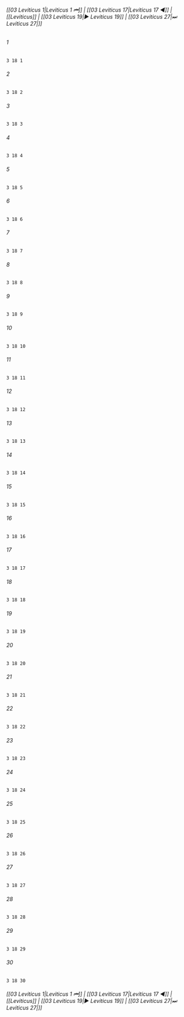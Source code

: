 
###### [[03 Leviticus 1|Leviticus 1 ⏮]] | [[03 Leviticus 17|Leviticus 17 ◀]] | [[Leviticus]] | [[03 Leviticus 19|▶ Leviticus 19]] | [[03 Leviticus 27|⏭ Leviticus 27|]]

###### 1
``` verse
3 18 1 
```
###### 2
``` verse
3 18 2 
```
###### 3
``` verse
3 18 3 
```
###### 4
``` verse
3 18 4 
```
###### 5
``` verse
3 18 5 
```
###### 6
``` verse
3 18 6 
```
###### 7
``` verse
3 18 7 
```
###### 8
``` verse
3 18 8 
```
###### 9
``` verse
3 18 9 
```
###### 10
``` verse
3 18 10 
```
###### 11
``` verse
3 18 11 
```
###### 12
``` verse
3 18 12 
```
###### 13
``` verse
3 18 13 
```
###### 14
``` verse
3 18 14 
```
###### 15
``` verse
3 18 15 
```
###### 16
``` verse
3 18 16 
```
###### 17
``` verse
3 18 17 
```
###### 18
``` verse
3 18 18 
```
###### 19
``` verse
3 18 19 
```
###### 20
``` verse
3 18 20 
```
###### 21
``` verse
3 18 21 
```
###### 22
``` verse
3 18 22 
```
###### 23
``` verse
3 18 23 
```
###### 24
``` verse
3 18 24 
```
###### 25
``` verse
3 18 25 
```
###### 26
``` verse
3 18 26 
```
###### 27
``` verse
3 18 27 
```
###### 28
``` verse
3 18 28 
```
###### 29
``` verse
3 18 29 
```
###### 30
``` verse
3 18 30 
```

###### [[03 Leviticus 1|Leviticus 1 ⏮]] | [[03 Leviticus 17|Leviticus 17 ◀]] | [[Leviticus]] | [[03 Leviticus 19|▶ Leviticus 19]] | [[03 Leviticus 27|⏭ Leviticus 27|]]

